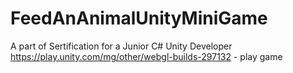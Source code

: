 # FeedAnAnimalUnityMiniGame

A part of Sertification for a Junior C# Unity Developer
https://play.unity.com/mg/other/webgl-builds-297132 - play game  
